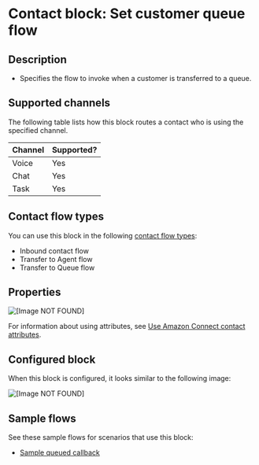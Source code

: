 # Contact block: Set customer queue flow<a name="set-customer-queue-flow"></a>

## Description<a name="set-contact-attributes-description"></a>
+ Specifies the flow to invoke when a customer is transferred to a queue\.

## Supported channels<a name="set-customer-queue-flow-channels"></a>

The following table lists how this block routes a contact who is using the specified channel\. 


| Channel | Supported? | 
| --- | --- | 
| Voice | Yes | 
| Chat | Yes | 
| Task | Yes | 

## Contact flow types<a name="set-contact-attributes-types"></a>

You can use this block in the following [contact flow types](create-contact-flow.md#contact-flow-types):
+ Inbound contact flow
+ Transfer to Agent flow
+ Transfer to Queue flow

## Properties<a name="set-contact-attributes-properties"></a>

![\[Image NOT FOUND\]](http://docs.aws.amazon.com/connect/latest/adminguide/images/set-customer-queue-properties.png)

For information about using attributes, see [Use Amazon Connect contact attributes](connect-contact-attributes.md)\.

## Configured block<a name="set-contact-attributes-configured"></a>

When this block is configured, it looks similar to the following image:

![\[Image NOT FOUND\]](http://docs.aws.amazon.com/connect/latest/adminguide/images/set-customer-queue-configured.png)

## Sample flows<a name="set-contact-attributes-samples"></a>

See these sample flows for scenarios that use this block:
+ [Sample queued callback](sample-queued-callback.md)